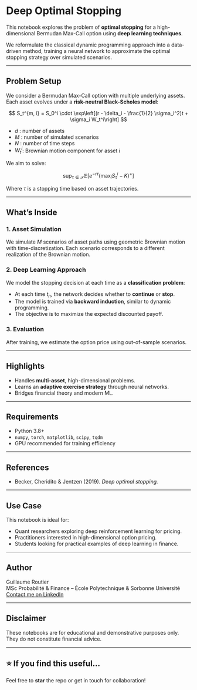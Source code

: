 # Deep Optimal Stopping

This notebook explores the problem of **optimal stopping** for a high-dimensional Bermudan Max-Call option using **deep learning techniques**.

We reformulate the classical dynamic programming approach into a data-driven method, training a neural network to approximate the optimal stopping strategy over simulated scenarios.

---

## Problem Setup

We consider a Bermudan Max-Call option with multiple underlying assets. Each asset evolves under a **risk-neutral Black-Scholes model**:

$$
S_t^{m, i} = S_0^i \cdot \exp\left[(r - \delta_i - \frac{1}{2} \sigma_i^2)t + \sigma_i W_t^i\right]
$$

- $d$ : number of assets  
- $M$ : number of simulated scenarios  
- $N$ : number of time steps  
- $W_t^i$: Brownian motion component for asset $i$

We aim to solve:

$$
\sup_{\tau \in \mathcal{T}} \mathbb{E}\left[ e^{-r \tau} \left(\max_i S_\tau^i - K\right)^+ \right]
$$

Where $\tau$ is a stopping time based on asset trajectories.

---

## What’s Inside

### 1. Asset Simulation

We simulate $M$ scenarios of asset paths using geometric Brownian motion with time-discretization. Each scenario corresponds to a different realization of the Brownian motion.

### 2. Deep Learning Approach

We model the stopping decision at each time as a **classification problem**:
- At each time $t_n$, the network decides whether to **continue** or **stop**.
- The model is trained via **backward induction**, similar to dynamic programming.
- The objective is to maximize the expected discounted payoff.

### 3. Evaluation

After training, we estimate the option price using out-of-sample scenarios.

---

## Highlights

- Handles **multi-asset**, high-dimensional problems.
- Learns an **adaptive exercise strategy** through neural networks.
- Bridges financial theory and modern ML.

---

## Requirements

- Python 3.8+
- `numpy`, `torch`, `matplotlib`, `scipy`, `tqdm`
- GPU recommended for training efficiency

---

## References

- Becker, Cheridito & Jentzen (2019). *Deep optimal stopping.*

---

## Use Case

This notebook is ideal for:
- Quant researchers exploring deep reinforcement learning for pricing.
- Practitioners interested in high-dimensional option pricing.
- Students looking for practical examples of deep learning in finance.

---

## Author

Guillaume Routier  
MSc Probabilité & Finance – École Polytechnique & Sorbonne Université  
[Contact me on LinkedIn](https://www.linkedin.com/in/guillaume-routier/)

---

## Disclaimer

These notebooks are for educational and demonstrative purposes only. They do not constitute financial advice.

---

## ⭐ If you find this useful...

Feel free to **star** the repo or get in touch for collaboration!
